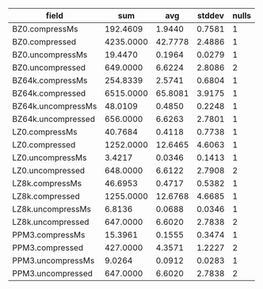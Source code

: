 field | sum | avg | stddev | nulls
----- | --- | --- | ------ | -----
BZ0.compressMs     | 192.4609 | 1.9440 | 0.7581 | 1
BZ0.compressed     | 4235.0000 | 42.7778 | 2.4886 | 1
BZ0.uncompressMs   | 19.4470 | 0.1964 | 0.0279 | 1
BZ0.uncompressed   | 649.0000 | 6.6224 | 2.8086 | 2
BZ64k.compressMs   | 254.8339 | 2.5741 | 0.6804 | 1
BZ64k.compressed   | 6515.0000 | 65.8081 | 3.9175 | 1
BZ64k.uncompressMs | 48.0109 | 0.4850 | 0.2248 | 1
BZ64k.uncompressed | 656.0000 | 6.6263 | 2.7801 | 1
LZ0.compressMs     | 40.7684 | 0.4118 | 0.7738 | 1
LZ0.compressed     | 1252.0000 | 12.6465 | 4.6063 | 1
LZ0.uncompressMs   | 3.4217 | 0.0346 | 0.1413 | 1
LZ0.uncompressed   | 648.0000 | 6.6122 | 2.7908 | 2
LZ8k.compressMs    | 46.6953 | 0.4717 | 0.5382 | 1
LZ8k.compressed    | 1255.0000 | 12.6768 | 4.6685 | 1
LZ8k.uncompressMs  | 6.8136 | 0.0688 | 0.0346 | 1
LZ8k.uncompressed  | 647.0000 | 6.6020 | 2.7838 | 2
PPM3.compressMs    | 15.3961 | 0.1555 | 0.3474 | 1
PPM3.compressed    | 427.0000 | 4.3571 | 1.2227 | 2
PPM3.uncompressMs  | 9.0264 | 0.0912 | 0.0283 | 1
PPM3.uncompressed  | 647.0000 | 6.6020 | 2.7838 | 2


